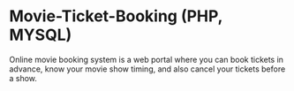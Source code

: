 # Movie-Ticket-Booking (PHP, MYSQL)
Online movie booking system is a web portal where you can book tickets in advance, know your movie show timing, and also cancel your tickets before a show.
